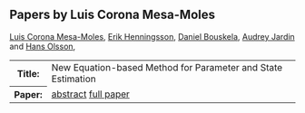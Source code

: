 ## Papers by Luis Corona Mesa-Moles
<table>
<a href="/proceedings/authors/LuisCoronaMesa-Moles">Luis Corona Mesa-Moles</a>, <a href="/proceedings/authors/ErikHenningsson">Erik Henningsson</a>, <a href="/proceedings/authors/DanielBouskela">Daniel Bouskela</a>, <a href="/proceedings/authors/AudreyJardin">Audrey Jardin</a> and <a href="/proceedings/authors/HansOlsson">Hans Olsson</a>, </td>
</tr>
<tr><th>Title:</th>
<td>New Equation-based Method for Parameter and State Estimation</td>
</tr>
<tr><th>Paper:</th>
<td><a href="/abstracts/abstract_2A_2">abstract</a> <a href="/proceedings/papers/Modelica2021session2A_paper2.pdf">full paper</a></td>
</tr>
</table>
